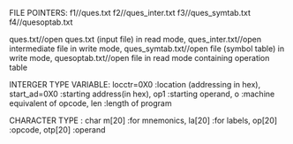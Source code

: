 FILE POINTERS:
f1//ques.txt
f2//ques_inter.txt
f3//ques_symtab.txt
f4//quesoptab.txt

ques.txt//open ques.txt (input file) in read mode,
ques_inter.txt//open intermediate file in write mode,
ques_symtab.txt//open file (symbol table) in write mode,
quesoptab.txt//open file in read mode containing operation table

INTERGER TYPE VARIABLE:
locctr=0X0          :location (addressing in hex),
start_ad=0X0        :starting address(in hex),
op1                 :starting operand,
o                   :machine equivalent of opcode,
len                 :length of program

CHARACTER TYPE      :
char m[20]          :for mnemonics,
la[20]              :for labels,
op[20]              :opcode,
otp[20]             :operand

